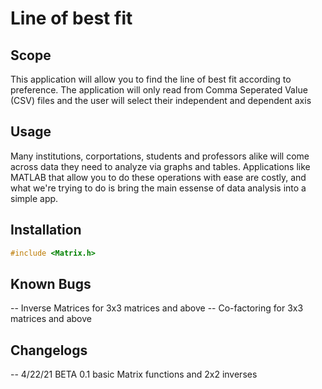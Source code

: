# Line of best fit 

## Scope

This application will allow you to find the line of best fit according to preference.
The application will only read from Comma Seperated Value (CSV) files and the user will select their
independent and dependent axis

## Usage

Many institutions, corportations, students and professors alike will come across data they need to
analyze via graphs and tables. Applications like MATLAB that allow you to do these operations with ease
are costly, and what we're trying to do is bring the main essense of data analysis into a simple app.

## Installation

```cpp
#include <Matrix.h>

```

## Known Bugs
-- Inverse Matrices for 3x3 matrices and above
-- Co-factoring for 3x3 matrices and above 

## Changelogs
-- 4/22/21 BETA 0.1 basic Matrix functions and 2x2 inverses